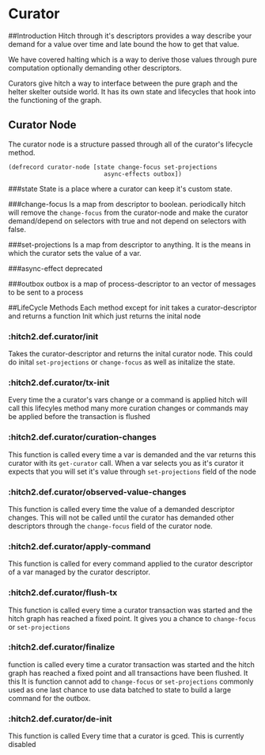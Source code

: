 # Curator
##Introduction
Hitch through it's descriptors provides a way describe your demand for a value
over time and late bound the how to get that value. 

We have covered halting which is a way to derive those values through pure
computation optionally demanding other descriptors. 

Curators give hitch a way to interface between the pure graph and the helter 
skelter outside world. It has its own state and lifecycles that hook into the
functioning of the graph. 

## Curator Node
The curator  node is a structure passed through all of the curator's lifecycle
method. 
```
(defrecord curator-node [state change-focus set-projections
                           async-effects outbox])
```
###state 
State is a place where a curator can keep it's custom state.

###change-focus 
Is a map from descriptor to boolean. periodically hitch will remove the `change-focus`
from the curator-node and make the curator demand/depend on selectors with true
and not depend on selectors with false. 

###set-projections
Is a map from descriptor to anything. It is the means in which the curator sets
the value of a var.

###async-effect 
deprecated

###outbox
outbox is a map of process-descriptor to an vector of messages to be sent to a 
process

##LifeCycle Methods
Each method except for init takes a curator-descriptor and returns a function
Init which just returns the inital node
### :hitch2.def.curator/init
Takes the curator-descriptor and returns the inital curator node. This could do 
inital `set-projections` or `change-focus` as well as initalize the state.
### :hitch2.def.curator/tx-init
Every time the a curator's vars change or a command is applied hitch will call
this lifecyles method many more curation changes or commands may be applied
before the transaction is flushed
### :hitch2.def.curator/curation-changes
This function is called every time a var is demanded and the var returns this curator with 
its `get-curator` call.  When a var selects you as it's curator
it expects that you will set it's value through `set-projections` field of the node
### :hitch2.def.curator/observed-value-changes
This function is called every time the value of a demanded descriptor changes.
This will not be called until the curator has demanded other descriptors through
the `change-focus` field of the curator node.
### :hitch2.def.curator/apply-command
This function is called for every command applied to the curator descriptor of a
var managed by the curator descriptor.
### :hitch2.def.curator/flush-tx
This function is called every time a curator transaction was started and the hitch
graph has reached a fixed point. It gives you a chance to `change-focus` or `set-projections`
### :hitch2.def.curator/finalize
function is called every time a curator transaction was started and the hitch
graph has reached a fixed point and all transactions have been flushed. It this It is
function cannot add to `change-focus` or `set-projections` commonly used as one
last chance to use data batched to state to build a large command for the outbox.
### :hitch2.def.curator/de-init
This function is called Every time that a curator is gced. This is currently
disabled
